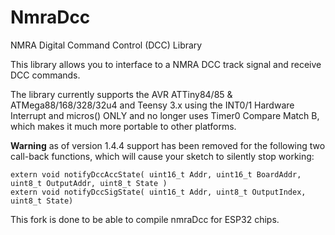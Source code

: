 # NmraDcc
NMRA Digital Command Control (DCC) Library

This library allows you to interface to a NMRA DCC track signal and receive DCC commands.

The library currently supports the AVR ATTiny84/85 & ATMega88/168/328/32u4 and Teensy 3.x using the INT0/1 Hardware Interrupt and micros() ONLY and no longer uses Timer0 Compare Match B, which makes it much more portable to other platforms.

**Warning** as of version 1.4.4 support has been removed for the following two call-back functions, which will cause your sketch to silently stop working:

	extern void notifyDccAccState( uint16_t Addr, uint16_t BoardAddr, uint8_t OutputAddr, uint8_t State )
	extern void notifyDccSigState( uint16_t Addr, uint8_t OutputIndex, uint8_t State) 

This fork is done to be able to compile nmraDcc for ESP32 chips.
